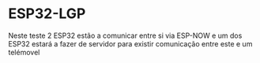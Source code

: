 # ESP32-LGP

Neste teste 2 ESP32 estão a comunicar entre si via ESP-NOW e um dos ESP32 estará a fazer de servidor
para existir comunicação entre este e um telémovel
